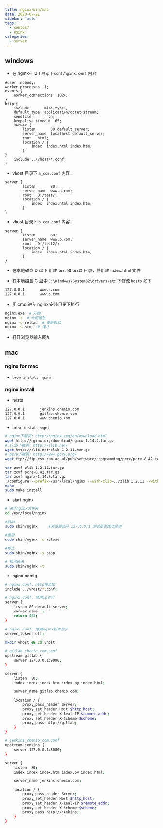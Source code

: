 ```yaml
---
title: nginx/win/mac
date: 2020-07-21
sidebar: "auto"
tags:
  - centos7
  - nginx
categories:
  - server
---
```


## windows

- 在 nginx-1.12.1 目录下`conf/nginx.conf` 内容

```nginx
#user  nobody;
worker_processes  1;
events {
    worker_connections  1024;
}
http {
    include       mime.types;
    default_type  application/octet-stream;
    sendfile        on;
    keepalive_timeout  65;
    server {
        listen       80 default_server;
        server_name  localhost default_server;
        root   html;
        location / {
            index  index.html index.htm;
        }
}
    include ../vhost/*.conf;
}
```

- vhost 目录下 `a_com.conf` 内容：

```nginx
server {
        listen       80;
        server_name  www.a.com;
        root   D:/test/;
        location / {
            index  index.html index.htm;
        }
}
```

- vhost 目录下 `b_com.conf` 内容：

```nginx
server {
        listen       80;
        server_name  www.b.com;
        root   D:/test2/;
        location / {
            index  index.html index.htm;
        }
}
```

- 在本地磁盘 D 盘下 新建 test 和 test2 目录，并新建 index.html 文件

- 在本地磁盘 C 盘中 `C:\Windows\System32\drivers\etc` 下修改 `hosts` 如下

```bash
127.0.0.1       www.a.com
127.0.0.1       www.b.com
```

- 用 cmd 进入 nginx 安装目录下执行

```bash
nginx.exe  # 开始
nginx -t  # 检测语法
nginx -s reload  # 重新启动
nginx -s stop  # 停止
```

- 打开浏览器输入网址

## mac

### nginx for mac

- `brew install nginx`

### nginx install

- hosts

```bash
127.0.0.1       jenkins.chenio.com
127.0.0.1       gitlab.chenio.com
127.0.0.1       www.chenio.com
```

- `brew install wget`

```bash
# nginx下载页: http://nginx.org/en/download.html
wget http://nginx.org/download/nginx-1.14.2.tar.gz
# zlib下载页: http://zlib.net/
wget http://zlib.net/zlib-1.2.11.tar.gz
# pcre下载页: http://www.pcre.org/
wget ftp://ftp.csx.cam.ac.uk/pub/software/programming/pcre/pcre-8.42.tar.gz

tar zxvf zlib-1.2.11.tar.gz
tar zxvf pcre-8.42.tar.gz
tar zxvf nginx-1.14.2.tar.gz
./configure --prefix=/usr/local/nginx --with-zlib=../zlib-1.2.11 --with-pcre=../pcre2-10.21
make
sudo make install
```

- start nginx

```bash
# 进入nginx文件夹
cd /usr/local/nginx

#启动
sudo sbin/nginx     #浏览器访问 127.0.0.1 测试是否成功启动

#重启
sudo sbin/nginx -s reload

#停止
sudo sbin/nginx -s stop

# 检测语法
sudo sbin/nginx -t
```

- nginx config

```bash
# nginx.conf, http里添加
include ../vhost/*.conf;

# nginx.conf, 禁用ip访问
server {
    listen 80 default_server;
    server_name _;
    return 403;
}

# nginx.conf, 隐藏nginx版本显示
server_tokens off;

mkdir vhost && cd vhost

# gitlab_chenio_com.conf
upstream gitlab {
    server 127.0.0.1:9090;
}

server {
    listen  80;
    index index index.htm index.py index.html;

    server_name gitlab.chenio.com;

    location / {
        proxy_pass_header Server;
        proxy_set_header Host $http_host;
        proxy_set_header X-Real-IP $remote_addr;
        proxy_set_header X-Scheme $scheme;
        proxy_pass http://gitlab;
    }
}

# jenkins_chenio_com.conf
upstream jenkins {
    server 127.0.0.1:8080;
}

server {
    listen  80;
    index index index.htm index.py index.html;

    server_name jenkins.chenio.com;

    location / {
        proxy_pass_header Server;
        proxy_set_header Host $http_host;
        proxy_set_header X-Real-IP $remote_addr;
        proxy_set_header X-Scheme $scheme;
        proxy_pass http://jenkins;
    }
}
```
